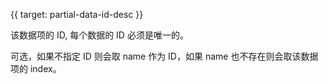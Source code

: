 
{{ target: partial-data-id-desc }}

该数据项的 ID, 每个数据的 ID 必须是唯一的。

可选，如果不指定 ID 则会取 name 作为 ID，如果 name 也不存在则会取该数据项的 index。

